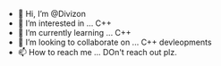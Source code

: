 - 👋 Hi, I’m @Divizon 
- 👀 I’m interested in ... C++ 
- 🌱 I’m currently learning ... C++
- 💞️ I’m looking to collaborate on ... C++ devleopments
- 📫 How to reach me ... DOn't reach out plz. 

<!---
Divizon/Divizon is a ✨ special ✨ repository because its `README.md` (this file) appears on your GitHub profile.
You can click the Preview link to take a look at your changes.
--->
